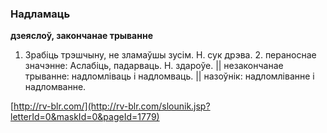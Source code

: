 ### Надламаць
**дзеяслоў, закончанае трыванне**

1. Зрабіць трэшчыну, не зламаўшы зусім. Н. сук дрэва. 2. пераноснае значэнне: Аслабіць, падарваць. Н. здароўе. || незакончанае трыванне: надломліваць і надломваць. || назоўнік: надломліванне і надломванне.

<a rel="author">[http://rv-blr.com/](http://rv-blr.com/slounik.jsp?letterId=0&maskId=0&pageId=1779)</a>
